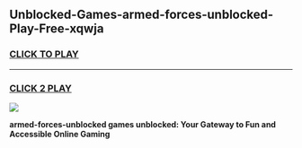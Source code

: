 
## Unblocked-Games-armed-forces-unblocked-Play-Free-xqwja
<h3>
<a href="https://premium76.site?title=armed-forces-unblocked&ref=19M">CLICK TO PLAY</a></h3>
<hr>

<h3>
<a href="https://premium76.site?title=armed-forces-unblocked&ref=19M">CLICK 2 PLAY</a>
  
</h3>

<a href="https://premium76.site?title=armed-forces-unblocked&ref=19M"><img src="https://clearcache.store/games.png"></a>


**armed-forces-unblocked games unblocked: Your Gateway to Fun and Accessible Online Gaming**
